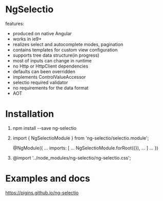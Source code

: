 # NgSelectio

features:
- produced on native Angular
- works in ie9+
- realizes select and autocomplete modes, pagination
- contains templates for custom view configuration
- supports tree data structure(in progress)
- most of inputs can change in runtime
- no Http or HttpClient dependencies
- defaults can been overridden
- implements ControlValueAccessor
- selectio required validator
- no requirements for the data format
- AOT

# Installation

1) npm install --save ng-selectio

2) import { NgSelectioModule } from 'ng-selectio/selectio.module';

   @NgModule({
     ...
     imports: [
       ...
       NgSelectioModule.forRoot({}),
       ...
     ]
     ...
   })

3) @import '../node_modules/ng-selectio/ng-selectio.css';

# Examples and docs
https://pigins.github.io/ng-selectio

